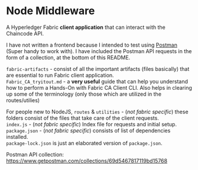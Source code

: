 # Node Middleware
A Hyperledger Fabric **client application** that can interact with the Chaincode API.

I have not written a frontend because I intended to test using [Postman](https://www.postman.com/) (Super handy to work with). I have included the Postman API requests in the form of a collection, at the bottom of this README.

`fabric-artifacts` - consist of all the important artifacts (files basically) that are essential to run Fabric client application.  
`Fabric_CA_tryitout.md` - a **very useful** guide that can help you understand how to perform a Hands-On with Fabric CA Client CLI. Also helps in clearing up some of the terminology (only those which are utilized in the routes/utilies)

For people new to NodeJS,
`routes` & `utilities` - (_not fabric specific_) these folders consist of the files that take care of the client requests.  
`index.js` - (_not fabric specific_) Index file for requests and initial setup.  
`package.json` - (_not fabric specific_) consists of list of dependencies installed.  
`package-lock.json` is just an elaborated version of `package.json`.

Postman API collection:  
https://www.getpostman.com/collections/69d5467817119bd15768
